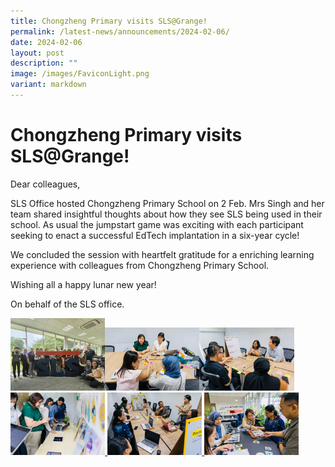 ```yaml
---
title: Chongzheng Primary visits SLS@Grange!
permalink: /latest-news/announcements/2024-02-06/
date: 2024-02-06
layout: post
description: ""
image: /images/FaviconLight.png
variant: markdown
---
```

<h1>Chongzheng Primary visits SLS@Grange!</h1>
<p>Dear colleagues,

SLS Office hosted Chongzheng Primary School on 2 Feb. Mrs Singh and her team shared insightful thoughts about how they see SLS being used in their school. As usual the jumpstart game was exciting with each participant seeking to enact a successful EdTech implantation in a six-year cycle!

We concluded the session with heartfelt gratitude for a enriching learning experience with colleagues from Chongzheng Primary School.

Wishing all a happy lunar new year!

On behalf of the SLS office.</p>
	
<a href="/images/Resources/CZ1.jpg" target="_blank"><img src="/images/Resources/CZ1.jpg" alt="Visit SLS@Grange;" style="width: 30%; display: inline;"></a><a href="/images/Resources/CZ3.jpg" target="_blank"><img src="/images/Resources/CZ3.jpg" alt="Visit SLS@Grange" style="width: 30%; display: inline;"></a><a href="/images/Resources/CZ4.jpg" target="_blank"><img src="/images/Resources/CZ4.jpg" alt="Visit SLS@Grange" style="width: 30%; display: inline;"></a><a href="/images/Resources/CZ5.jpg" target="_blank"><img src="/images/Resources/CZ5.jpg" style="width: 30%; display: inline;"></a><a href="/images/Resources/CZ6.jpg" target="_blank">
<img src="/images/Resources/CZ6.jpg" style="width: 30%; display: inline;"></a><a href="/images/Resources/CZ8.jpg" target="_blank">
<img src="/images/Resources/CZ8.jpg" style="width: 30%; display: inline;"></a>